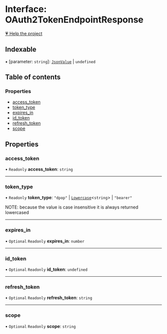 # Interface: OAuth2TokenEndpointResponse

[💗 Help the project](https://github.com/sponsors/panva)

## Indexable

▪ [parameter: `string`]: [`JsonValue`](../types/JsonValue.md) \| `undefined`

## Table of contents

### Properties

- [access\_token](OAuth2TokenEndpointResponse.md#access_token)
- [token\_type](OAuth2TokenEndpointResponse.md#token_type)
- [expires\_in](OAuth2TokenEndpointResponse.md#expires_in)
- [id\_token](OAuth2TokenEndpointResponse.md#id_token)
- [refresh\_token](OAuth2TokenEndpointResponse.md#refresh_token)
- [scope](OAuth2TokenEndpointResponse.md#scope)

## Properties

### access\_token

• `Readonly` **access\_token**: `string`

___

### token\_type

• `Readonly` **token\_type**: ``"dpop"`` \| [`Lowercase`]( https://www.typescriptlang.org/docs/handbook/2/template-literal-types.html#lowercasestringtype )\<`string`\> \| ``"bearer"``

NOTE: because the value is case insensitive it is always returned lowercased

___

### expires\_in

• `Optional` `Readonly` **expires\_in**: `number`

___

### id\_token

• `Optional` `Readonly` **id\_token**: `undefined`

___

### refresh\_token

• `Optional` `Readonly` **refresh\_token**: `string`

___

### scope

• `Optional` `Readonly` **scope**: `string`
